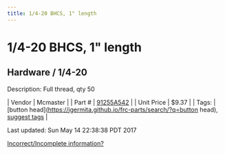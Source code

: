 ```yaml
---
title: 1/4-20 BHCS, 1" length
---
```


# 1/4-20 BHCS, 1" length
## Hardware / 1/4-20
Description: 	Full thread, qty 50 

| Vendor | Mcmaster | 
| Part # | [91255A542](https://www.mcmaster.com/#91255A542) | 
| Unit Price | $9.37 | 
| Tags: | [button head](https://jgermita.github.io/frc-parts/search/?q=button head), [suggest tags](https://docs.google.com/forms/d/e/1FAIpQLSeWyY8v3RgOty-MyWmh9U0iivNYN_molChYyS-0U-o-kOAv_g/viewform) | 

Last updated: Sun May 14 22:38:38 PDT 2017

 [Incorrect/Incomplete information?](https://docs.google.com/forms/d/e/1FAIpQLSeWyY8v3RgOty-MyWmh9U0iivNYN_molChYyS-0U-o-kOAv_g/viewform)